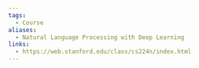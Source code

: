 ```yaml
---
tags:
  - Course
aliases:
  - Natural Language Processing with Deep Learning
links:
  - https://web.stanford.edu/class/cs224n/index.html
---
```

